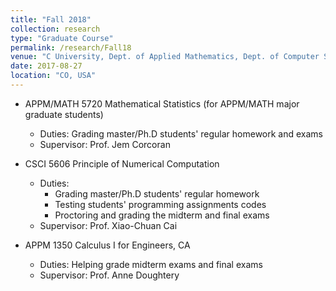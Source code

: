 ```yaml
---
title: "Fall 2018"
collection: research
type: "Graduate Course"
permalink: /research/Fall18
venue: "C University, Dept. of Applied Mathematics, Dept. of Computer Science"
date: 2017-08-27
location: "CO, USA"
---
```


* APPM/MATH 5720 Mathematical Statistics (for APPM/MATH major graduate students)
  * Duties: Grading master/Ph.D students' regular homework and exams
  * Supervisor: Prof. Jem Corcoran

* CSCI 5606 Principle of Numerical Computation
  * Duties:  
    * Grading master/Ph.D students' regular homework
    * Testing students' programming assignments codes
    * Proctoring and grading the midterm and final exams
  * Supervisor: Prof. Xiao-Chuan Cai

* APPM 1350 Calculus I for Engineers, CA
  * Duties: Helping grade midterm exams and final exams
  * Supervisor: Prof. Anne Doughtery
